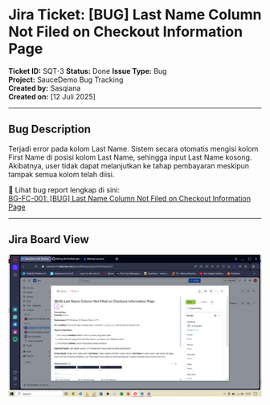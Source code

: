 # Jira Ticket: [BUG]  Last Name Column Not Filed on Checkout Information Page

**Ticket ID:** SQT-3
**Status:** Done
**Issue Type:** Bug  
**Project:** SauceDemo Bug Tracking  
**Created by:** Sasqiana  
**Created on:** [12 Juli 2025]

---

## Bug Description

Terjadi error pada kolom Last Name. Sistem secara otomatis mengisi kolom First Name di posisi kolom Last Name, sehingga input Last Name kosong. Akibatnya, user tidak dapat melanjutkan ke tahap pembayaran meskipun tampak semua kolom telah diisi.

📎 Lihat bug report lengkap di sini:  
[BG-FC-001: [BUG] Last Name Column Not Filed on Checkout Information Page](https://github.com/Sasqiana/QA-Portfolio/blob/main/bug-reports/ui-bug/typo-at-products-page.md)

---

## Jira Board View

![Jira SQT-3](../documentations/Jira-Bug-Functional.png)
